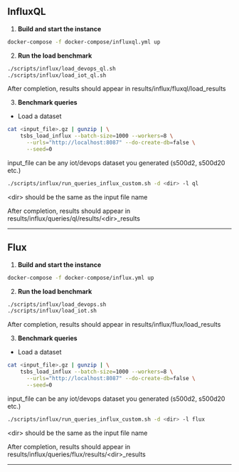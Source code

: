 ## InfluxQL 

1. **Build and start the instance**

```bash
docker-compose -f docker-compose/influxql.yml up
```
2. **Run the load benchmark**

```bash
./scripts/influx/load_devops_ql.sh
./scripts/influx/load_iot_ql.sh
```
After completion, results should appear in
results/influx/fluxql/load_results

3. **Benchmark queries**

- Load a dataset

```bash
cat <input_file>.gz | gunzip | \
    tsbs_load_influx --batch-size=1000 --workers=8 \
      --urls="http://localhost:8087" --do-create-db=false \
      --seed=0 
```

input_file can be any iot/devops dataset you generated (s500d2, s500d20 etc.)

```bash
./scripts/influx/run_queries_influx_custom.sh -d <dir> -l ql
```

\<dir> should be the same as the input file name

After completion, results should appear in
results/influx/queries/ql/results/\<dir>_results

---

## Flux 
1. **Build and start the instance**
```bash
docker-compose -f docker-compose/influx.yml up
```
2. **Run the load benchmark**

```bash
./scripts/influx/load_devops.sh
./scripts/influx/load_iot.sh
```
After completion, results should appear in
results/influx/flux/load_results

3. **Benchmark queries**

- Load a dataset

```bash
cat <input_file>.gz | gunzip | \
    tsbs_load_influx --batch-size=1000 --workers=8 \
      --urls="http://localhost:8087" --do-create-db=false \
      --seed=0 
```

input_file can be any iot/devops dataset you generated (s500d2, s500d20 etc.)

```bash
./scripts/influx/run_queries_influx_custom.sh -d <dir> -l flux
```

\<dir> should be the same as the input file name

After completion, results should appear in
results/influx/queries/flux/results/\<dir>_results

---